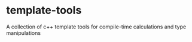 # template-tools
A collection of c++ template tools for compile-time calculations and type manipulations
